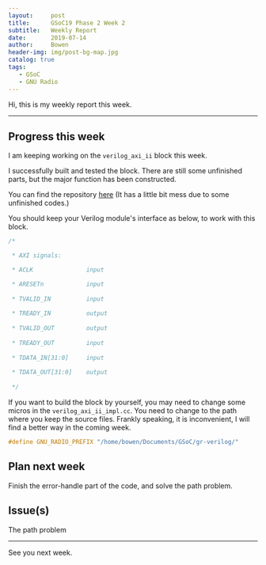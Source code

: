 ```yaml
---
layout:     post
title:      GSoC19 Phase 2 Week 2
subtitle:   Weekly Report
date:       2019-07-14
author:     Bowen
header-img: img/post-bg-map.jpg
catalog: true
tags:
   - GSoC
   - GNU Radio
---
```


Hi, this is my weekly report this week.

--------------------------

## Progress this week
I am keeping working on the `verilog_axi_ii` block this week.

I successfully built and tested the block. There are still some unfinished parts, but the major function has been constructed. 

You can find the repository [here](https://github.com/B0WEN-HU/gr-verilog/tree/structure) (It has a little bit mess due to some unfinished codes.)

You should keep your Verilog module's interface as below, to work with this block.

``` c++
/*

 * AXI signals:

 * ACLK               input

 * ARESETn            input
 
 * TVALID_IN          input
 
 * TREADY_IN          output
 
 * TVALID_OUT         output
 
 * TREADY_OUT         input
 
 * TDATA_IN[31:0]     input
 
 * TDATA_OUT[31:0]    output
 
 */
```

If you want to build the block by yourself, you may need to change some micros in the `verilog_axi_ii_impl.cc`. You need to change to the path where you keep the source files. Frankly speaking, it is inconvenient, I will find a better way in the coming week.

``` c++
#define GNU_RADIO_PREFIX "/home/bowen/Documents/GSoC/gr-verilog/"
```

## Plan next week
Finish the error-handle part of the code, and solve the path problem.

## Issue(s)
The path problem

--------------------------

See you next week.
